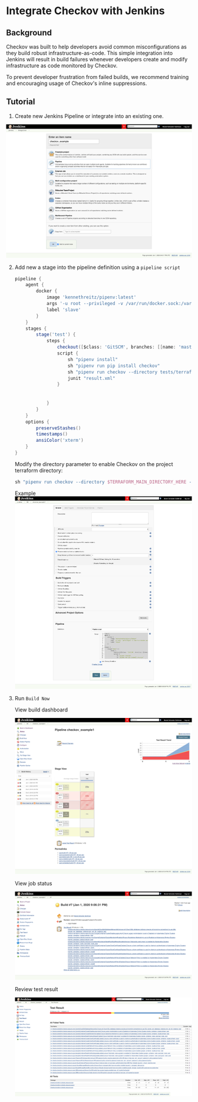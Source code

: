 # Integrate Checkov with Jenkins

## Background

Checkov was built to help developers avoid common misconfigurations as they build robust infrastructure-as-code. This simple integration into Jenkins will result in build failures whenever developers create and modify infrastructure as code monitored by Checkov.

To prevent developer frustration from failed builds, we recommend training and encouraging usage of Checkov's inline suppressions.



## Tutorial

1. Create new Jenkins Pipeline or integrate into an existing one.

![](jenkins_new_pipeline.png)

2. Add new a stage into the pipeline definition using a `pipeline script`

   ```groovy
   pipeline {
       agent {
           docker {
               image 'kennethreitz/pipenv:latest'
               args '-u root --privileged -v /var/run/docker.sock:/var/run/docker.sock'
               label 'slave'
           }
       }
       stages {
           stage('test') {
               steps {
                   checkout([$class: 'GitSCM', branches: [[name: 'master']], doGenerateSubmoduleConfigurations: false, extensions: [], submoduleCfg: [], userRemoteConfigs: [[credentialsId: 'github', url: 'git@github.com:bridgecrewio/checkov.git']]])
                   script {
                       sh "pipenv install"
                       sh "pipenv run pip install checkov"
                       sh "pipenv run checkov --directory tests/terraform/runner/resources/example -o junitxml > result.xml || true"
                       junit "result.xml"
                   }
                   
                   
               }
           }
       }
       options {
           preserveStashes()
           timestamps()
           ansiColor('xterm')
       }
   }
   ```

   

   Modify the directory parameter to enable Checkov on the project terraform directory:

   ```groovy
   sh "pipenv run checkov --directory $TERRAFORM_MAIN_DIRECTORY_HERE -o junitxml > result.xml || true"
   ```

   

   Example
   ![](jenkins_pipeline_definition.png)



3. Run `Build Now`

   

   View build dashboard

   ![](jenkins_all_jobs.png)

   

   View job status

   ![](jenkins_failed_job.png)

   

   Review test result

   ![](jenkins_test_results.png)
